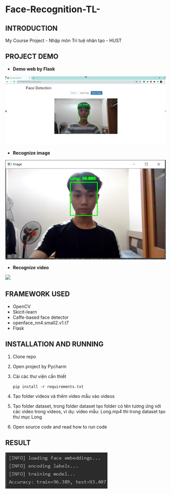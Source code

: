 # Face-Recognition-TL-

## INTRODUCTION ##
My Course Project - Nhập môn Trí tuệ nhân tạo - HUST
## PROJECT DEMO ##
- **Demo web by Flask**
<img src="Readme_images/demo_web.jpg">

- **Recognize image**
<img src="Readme_images/recog_image.png">

- **Recognize video**
<img src="Readme_images/demo.gif">

## FRAMEWORK USED ##
- OpenCV
- Skicit-learn
- Caffe-based face detector
- openface_nn4.small2.v1.t7
- Flask

## INSTALLATION AND RUNNING ##
1. Clone repo
2. Open project by Pycharm
3. Cài các thư viện cần thiết

    `pip install -r requirements.txt`
 
4. Tạo folder videos và thêm video mẫu vào videos
5. Tạo folder dataset, trong folder dataset tạo folder có tên tương ứng với các video trong videos, ví dụ: video mẫu: Long.mp4 thì trong dataset tạo thư mục Long 
4. Open source code and read how to run code

## RESULT ##
<img src="Readme_images/accuracy.png">




